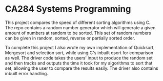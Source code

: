 # CA284 Systems Programming

This project compares the speed of different sorting algorithms using C. The repo contains a random number generator which will generate a given amount of numbers at random to be sorted. This set of random numbers can be given in random, sorted, reverse or partially sorted order.

To complete this project I also wrote my own implementation of Quicksort, Mergesort and selection sort, while using C's inbuilt qsort for comparison as well. The driver code takes the users' input to produce the random set and then tracks and outputs the time it took for my algorithms to sort that set, allowing the user to compare the results easily. The driver also contains inbuilt error handling.
